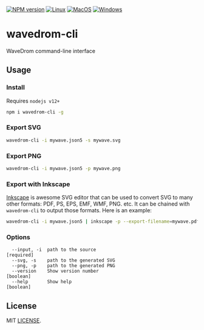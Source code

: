 [![NPM version](https://img.shields.io/npm/v/wavedrom-cli.svg)](https://www.npmjs.org/package/wavedrom-cli)
[![Linux](https://github.com/wavedrom/cli/actions/workflows/linux.yml/badge.svg)](https://github.com/wavedrom/cli/actions/workflows/linux.yml)
[![MacOS](https://github.com/wavedrom/cli/actions/workflows/macos.yml/badge.svg)](https://github.com/wavedrom/cli/actions/workflows/macos.yml)
[![Windows](https://github.com/wavedrom/cli/actions/workflows/windows.yml/badge.svg)](https://github.com/wavedrom/cli/actions/workflows/windows.yml)

# wavedrom-cli

WaveDrom command-line interface

## Usage

### Install

Requires `nodejs v12+`

```sh
npm i wavedrom-cli -g
```

### Export SVG

```sh
wavedrom-cli -i mywave.json5 -s mywave.svg
```

### Export PNG

```sh
wavedrom-cli -i mywave.json5 -p mywave.png
```

### Export with Inkscape

[Inkscape](https://inkscape.org) is awesome SVG editor that can be used to convert SVG to many other formats: PDF, PS, EPS, EMF, WMF, PNG. etc. It can be chained with `wavedrom-cli` to output those formats. Here is an example:

```sh
wavedrom-cli -i mywave.json5 | inkscape -p --export-filename=mywave.pdf
```

### Options

```
  --input, -i  path to the source                                     [required]
  --svg, -s    path to the generated SVG
  --png, -p    path to the generated PNG
  --version    Show version number                                     [boolean]
  --help       Show help                                               [boolean]
```

## License

MIT [LICENSE](./LICENSE).
